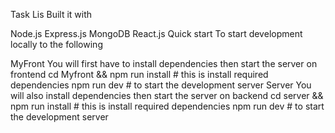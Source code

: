 Task Lis Built it with

Node.js
Express.js
MongoDB
React.js
Quick start
To start development locally to the following

MyFront You will first have to install dependencies then start the server on frontend
cd Myfront && npm run install # this is install required dependencies
npm run dev # to start the development server
Server You will also install dependencies then start the server on backend
cd server && npm run install # this is install required dependencies
npm run dev # to start the development server
